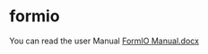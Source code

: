 # formio
You can read the user Manual [FormIO Manual.docx](https://github.com/ahmadzia307-dev/formio/files/11981588/FormIO.Manual.docx)
